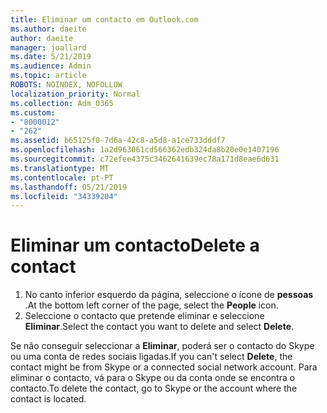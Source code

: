 ```yaml
---
title: Eliminar um contacto em Outlook.com
ms.author: daeite
author: daeite
manager: joallard
ms.date: 5/21/2019
ms.audience: Admin
ms.topic: article
ROBOTS: NOINDEX, NOFOLLOW
localization_priority: Normal
ms.collection: Adm_O365
ms.custom:
- "8000012"
- "262"
ms.assetid: b65125f0-7d6a-42c8-a5d8-a1ce733dddf7
ms.openlocfilehash: 1a2d963061cd566362edb324da8b20e0e1407196
ms.sourcegitcommit: c72efee4375c3462641639ec78a171d8eae6d631
ms.translationtype: MT
ms.contentlocale: pt-PT
ms.lasthandoff: 05/21/2019
ms.locfileid: "34339204"
---
```

# <a name="delete-a-contact"></a><span data-ttu-id="19d43-102">Eliminar um contacto</span><span class="sxs-lookup"><span data-stu-id="19d43-102">Delete a contact</span></span>

1. <span data-ttu-id="19d43-103">No canto inferior esquerdo da página, seleccione o ícone de **pessoas** .</span><span class="sxs-lookup"><span data-stu-id="19d43-103">At the bottom left corner of the page, select the **People** icon.</span></span>
2. <span data-ttu-id="19d43-104">Seleccione o contacto que pretende eliminar e seleccione **Eliminar**.</span><span class="sxs-lookup"><span data-stu-id="19d43-104">Select the contact you want to delete and select **Delete**.</span></span>

<span data-ttu-id="19d43-105">Se não conseguir seleccionar a **Eliminar**, poderá ser o contacto do Skype ou uma conta de redes sociais ligadas.</span><span class="sxs-lookup"><span data-stu-id="19d43-105">If you can't select **Delete**, the contact might be from Skype or a connected social network account.</span></span> <span data-ttu-id="19d43-106">Para eliminar o contacto, vá para o Skype ou da conta onde se encontra o contacto.</span><span class="sxs-lookup"><span data-stu-id="19d43-106">To delete the contact, go to Skype or the account where the contact is located.</span></span>